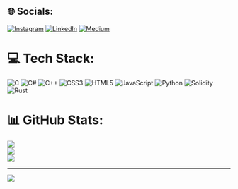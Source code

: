 
## 🌐 Socials:
[![Instagram](https://img.shields.io/badge/Instagram-%23E4405F.svg?logo=Instagram&logoColor=white)](https://instagram.com/wanzkeyy_) [![LinkedIn](https://img.shields.io/badge/LinkedIn-%230077B5.svg?logo=linkedin&logoColor=white)](https://linkedin.com/in/Riduan.) [![Medium](https://img.shields.io/badge/Medium-12100E?logo=medium&logoColor=white)](https://medium.com/@WanZKey) 

# 💻 Tech Stack:
![C](https://img.shields.io/badge/c-%2300599C.svg?style=flat-square&logo=c&logoColor=white) ![C#](https://img.shields.io/badge/c%23-%23239120.svg?style=flat-square&logo=csharp&logoColor=white) ![C++](https://img.shields.io/badge/c++-%2300599C.svg?style=flat-square&logo=c%2B%2B&logoColor=white) ![CSS3](https://img.shields.io/badge/css3-%231572B6.svg?style=flat-square&logo=css3&logoColor=white) ![HTML5](https://img.shields.io/badge/html5-%23E34F26.svg?style=flat-square&logo=html5&logoColor=white) ![JavaScript](https://img.shields.io/badge/javascript-%23323330.svg?style=flat-square&logo=javascript&logoColor=%23F7DF1E) ![Python](https://img.shields.io/badge/python-3670A0?style=flat-square&logo=python&logoColor=ffdd54) ![Solidity](https://img.shields.io/badge/Solidity-%23363636.svg?style=flat-square&logo=solidity&logoColor=white) ![Rust](https://img.shields.io/badge/rust-%23000000.svg?style=flat-square&logo=rust&logoColor=white)
# 📊 GitHub Stats:
![](https://github-readme-stats.vercel.app/api?username=WanZKey&theme=react&hide_border=false&include_all_commits=true&count_private=true)<br/>
![](https://github-readme-streak-stats.herokuapp.com/?user=WanZKey&theme=react&hide_border=false)<br/>
![](https://github-readme-stats.vercel.app/api/top-langs/?username=WanZKey&theme=react&hide_border=false&include_all_commits=true&count_private=true&layout=compact)

---
[![](https://visitcount.itsvg.in/api?id=WanZKey&icon=0&color=8)](https://visitcount.itsvg.in)

<!-- Proudly created with GPRM ( https://gprm.itsvg.in ) -->
